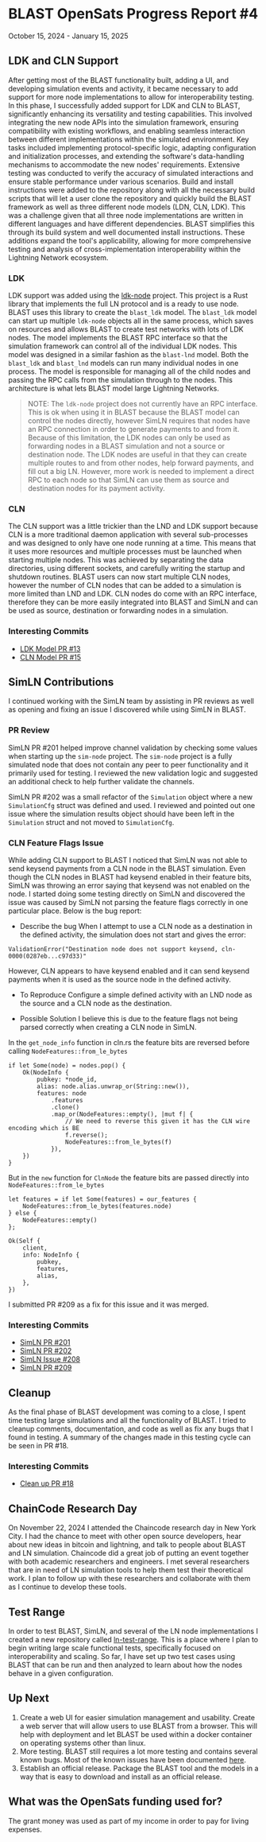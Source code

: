 # BLAST OpenSats Progress Report #4
October 15, 2024 - January 15, 2025

## LDK and CLN Support
After getting most of the BLAST functionality built, adding a UI, and developing simulation events and activity, it became necessary to add support for more node implementations to allow for interoperability testing. In this phase, I successfully added support for LDK and CLN to BLAST, significantly enhancing its versatility and testing capabilities. This involved integrating the new node APIs into the simulation framework, ensuring compatibility with existing workflows, and enabling seamless interaction between different implementations within the simulated environment. Key tasks included implementing protocol-specific logic, adapting configuration and initialization processes, and extending the software's data-handling mechanisms to accommodate the new nodes' requirements. Extensive testing was conducted to verify the accuracy of simulated interactions and ensure stable performance under various scenarios. Build and install instructions were added to the repository along with all the necessary build scripts that will let a user clone the repository and quickly build the BLAST framework as well as three different node models (LDN, CLN, LDK). This was a challenge given that all three node implementations are written in different languages and have different dependencies. BLAST simplifies this through its build system and well documented install instructions. These additions expand the tool's applicability, allowing for more comprehensive testing and analysis of cross-implementation interoperability within the Lightning Network ecosystem.

### LDK
LDK support was added using the [ldk-node](https://github.com/lightningdevkit/ldk-node) project. This project is a Rust library that implements the full LN protocol and is a ready to use node. BLAST uses this library to create the `blast_ldk` model. The `blast_ldk` model can start up multiple `ldk-node` objects all in the same process, which saves on resources and allows BLAST to create test networks with lots of LDK nodes. The model implements the BLAST RPC interface so that the simulation framework can control all of the individual LDK nodes. This model was designed in a similar fashion as the `blast-lnd` model. Both the `blast_ldk` and `blast_lnd` models can run many individual nodes in one process. The model is responsible for managing all of the child nodes and passing the RPC calls from the simulation through to the nodes. This architecture is what lets BLAST model large Lightning Networks.

> NOTE: The `ldk-node` project does not currently have an RPC interface. This is ok when using it in BLAST because the BLAST model can control the nodes directly, however SimLN requires that nodes have an RPC connection in order to generate payments to and from it. Because of this limitation, the LDK nodes can only be used as forwarding nodes in a BLAST simulation and not a source or destination node. The LDK nodes are useful in that they can create multiple routes to and from other nodes, help forward payments, and fill out a big LN. However, more work is needed to implement a direct RPC to each node so that SimLN can use them as source and destination nodes for its payment activity.

### CLN
The CLN support was a little trickier than the LND and LDK support because CLN is a more traditional daemon application with several sub-processes and was designed to only have one node running at a time. This means that it uses more resources and multiple processes must be launched when starting multiple nodes. This was achieved by separating the data directories, using different sockets, and carefully writing the startup and shutdown routines. BLAST users can now start multiple CLN nodes, however the number of CLN nodes that can be added to a simulation is more limited than LND and LDK. CLN nodes do come with an RPC interface, therefore they can be more easily integrated into BLAST and SimLN and can be used as source, destination or forwarding nodes in a simulation.

### Interesting Commits
- [LDK Model PR #13](https://github.com/bjohnson5/blast/pull/13)
- [CLN Model PR #15](https://github.com/bjohnson5/blast/pull/15)

## SimLN Contributions
I continued working with the SimLN team by assisting in PR reviews as well as opening and fixing an issue I discovered while using SimLN in BLAST.

### PR Review
SimLN PR #201 helped improve channel validation by checking some values when starting up the `sim-node` project. The `sim-node` project is a fully simulated node that does not contain any peer to peer functionality and it primarily used for testing. I reviewed the new validation logic and suggested an additional check to help further validate the channels.

SimLN PR #202 was a small refactor of the `Simulation` object where a new `SimulationCfg` struct was defined and used. I reviewed and pointed out one issue where the simulation results object should have been left in the `Simulation` struct and not moved to `SimulationCfg`.

### CLN Feature Flags Issue
While adding CLN support to BLAST I noticed that SimLN was not able to send keysend payments from a CLN node in the BLAST simulation. Even though the CLN nodes in BLAST had keysend enabled in their feature bits, SimLN was throwing an error saying that keysend was not enabled on the node. I started doing some testing directly on SimLN and discovered the issue was caused by SimLN not parsing the feature flags correctly in one particular place. Below is the bug report:

- Describe the bug
When I attempt to use a CLN node as a destination in the defined activity, the simulation does not start and gives the error:

```
ValidationError("Destination node does not support keysend, cln-0000(0287eb...c97d33)"
```

However, CLN appears to have keysend enabled and it can send keysend payments when it is used as the source node in the defined activity.

- To Reproduce
Configure a simple defined activity with an LND node as the source and a CLN node as the destination.

- Possible Solution
I believe this is due to the feature flags not being parsed correctly when creating a CLN node in SimLN.

In the `get_node_info` function in cln.rs the feature bits are reversed before calling `NodeFeatures::from_le_bytes`
```
if let Some(node) = nodes.pop() {
    Ok(NodeInfo {
        pubkey: *node_id,
        alias: node.alias.unwrap_or(String::new()),
        features: node
            .features
            .clone()
            .map_or(NodeFeatures::empty(), |mut f| {
                // We need to reverse this given it has the CLN wire encoding which is BE
                f.reverse();
                NodeFeatures::from_le_bytes(f)
            }),
    })
}
```

But in the `new` function for `ClnNode` the feature bits are passed directly into `NodeFeatures::from_le_bytes`
```
let features = if let Some(features) = our_features {
    NodeFeatures::from_le_bytes(features.node)
} else {
    NodeFeatures::empty()
};

Ok(Self {
    client,
    info: NodeInfo {
        pubkey,
        features,
        alias,
    },
})
```

I submitted PR #209 as a fix for this issue and it was merged.

### Interesting Commits
- [SimLN PR #201](https://github.com/bitcoin-dev-project/sim-ln/pull/201#discussion_r1840744060)
- [SimLN PR #202](https://github.com/bitcoin-dev-project/sim-ln/pull/202#discussion_r1841051351)
- [SimLN Issue #208](https://github.com/bitcoin-dev-project/sim-ln/issues/208)
- [SimLN PR #209](https://github.com/bitcoin-dev-project/sim-ln/pull/209)

## Cleanup
As the final phase of BLAST development was coming to a close, I spent time testing large simulations and all the functionality of BLAST. I tried to cleanup comments, documentation, and code as well as fix any bugs that I found in testing. A summary of the changes made in this testing cycle can be seen in PR #18.

### Interesting Commits
- [Clean up PR #18](https://github.com/bjohnson5/blast/pull/18)

## ChainCode Research Day
On November 22, 2024 I attended the Chaincode research day in New York City. I had the chance to meet with other open source developers, hear about new ideas in bitcoin and lightning, and talk to people about BLAST and LN simulation. Chaincode did a great job of putting an event together with both academic researchers and engineers. I met several researchers that are in need of LN simulation tools to help them test their theoretical work. I plan to follow up with these researchers and collaborate with them as I continue to develop these tools.

## Test Range
In order to test BLAST, SimLN, and several of the LN node implementations I created a new repository called [ln-test-range](https://github.com/bjohnson5/ln-test-range). This is a place where I plan to begin writing large scale functional tests, specifically focused on interoperability and scaling. So far, I have set up two test cases using BLAST that can be run and then analyzed to learn about how the nodes behave in a given configuration.

## Up Next
1.  Create a web UI for easier simulation management and usability. Create a web server that will allow users to use BLAST from a browser. This will help with deployment and let BLAST be used within a docker container on operating systems other than linux.
2.  More testing. BLAST still requires a lot more testing and contains several known bugs. Most   of the known issues have been documented [here](https://github.com/bjohnson5/blast/issues).
3.  Establish an official release. Package the BLAST tool and the models in a way that is easy to download and install as an official release.

## What was the OpenSats funding used for?
The grant money was used as part of my income in order to pay for living expenses.
